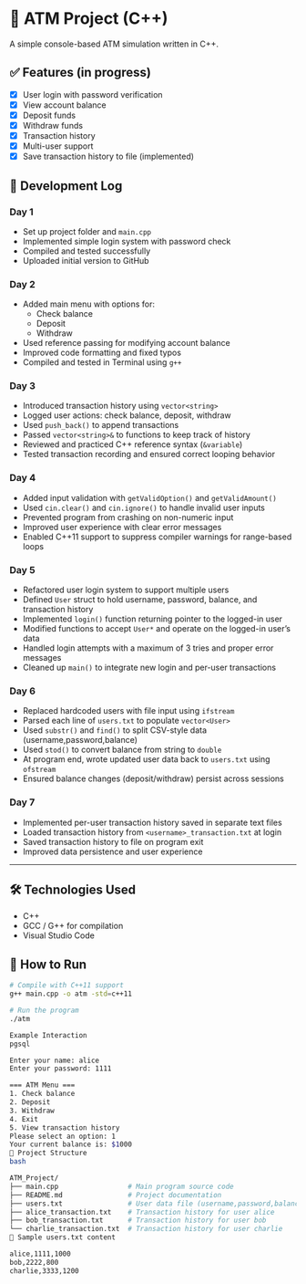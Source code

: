 # 🏧 ATM Project (C++)

A simple console-based ATM simulation written in C++.

## ✅ Features (in progress)
- [x] User login with password verification
- [x] View account balance
- [x] Deposit funds
- [x] Withdraw funds
- [x] Transaction history
- [x] Multi-user support
- [x] Save transaction history to file (implemented)

## 📅 Development Log

### Day 1
- Set up project folder and `main.cpp`
- Implemented simple login system with password check
- Compiled and tested successfully
- Uploaded initial version to GitHub

### Day 2
- Added main menu with options for:
  - Check balance
  - Deposit
  - Withdraw
- Used reference passing for modifying account balance
- Improved code formatting and fixed typos
- Compiled and tested in Terminal using `g++`

### Day 3
- Introduced transaction history using `vector<string>`
- Logged user actions: check balance, deposit, withdraw
- Used `push_back()` to append transactions
- Passed `vector<string>&` to functions to keep track of history
- Reviewed and practiced C++ reference syntax (`&variable`)
- Tested transaction recording and ensured correct looping behavior

### Day 4
- Added input validation with `getValidOption()` and `getValidAmount()`
- Used `cin.clear()` and `cin.ignore()` to handle invalid user inputs
- Prevented program from crashing on non-numeric input
- Improved user experience with clear error messages
- Enabled C++11 support to suppress compiler warnings for range-based loops

### Day 5
- Refactored user login system to support multiple users
- Defined `User` struct to hold username, password, balance, and transaction history
- Implemented `login()` function returning pointer to the logged-in user
- Modified functions to accept `User*` and operate on the logged-in user’s data
- Handled login attempts with a maximum of 3 tries and proper error messages
- Cleaned up `main()` to integrate new login and per-user transactions

### Day 6
- Replaced hardcoded users with file input using `ifstream`
- Parsed each line of `users.txt` to populate `vector<User>`
- Used `substr()` and `find()` to split CSV-style data (username,password,balance)
- Used `stod()` to convert balance from string to `double`
- At program end, wrote updated user data back to `users.txt` using `ofstream`
- Ensured balance changes (deposit/withdraw) persist across sessions

### Day 7
- Implemented per-user transaction history saved in separate text files
- Loaded transaction history from `<username>_transaction.txt` at login
- Saved transaction history to file on program exit
- Improved data persistence and user experience

---

## 🛠️ Technologies Used
- C++
- GCC / G++ for compilation
- Visual Studio Code

## 🔧 How to Run

```bash
# Compile with C++11 support
g++ main.cpp -o atm -std=c++11

# Run the program
./atm

Example Interaction
pgsql

Enter your name: alice
Enter your password: 1111

=== ATM Menu ===
1. Check balance
2. Deposit
3. Withdraw
4. Exit
5. View transaction history
Please select an option: 1
Your current balance is: $1000
📂 Project Structure
bash

ATM_Project/
├── main.cpp                 # Main program source code
├── README.md                # Project documentation
├── users.txt                # User data file (username,password,balance)
├── alice_transaction.txt    # Transaction history for user alice
├── bob_transaction.txt      # Transaction history for user bob
└── charlie_transaction.txt  # Transaction history for user charlie
📄 Sample users.txt content

alice,1111,1000
bob,2222,800
charlie,3333,1200
